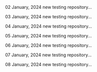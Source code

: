 02 January, 2024
new testing repository...

03 January, 2024
new testing repository...

04 January, 2024
new testing repository...

05 January, 2024
new testing repository...

06 January, 2024
new testing repository...

07 January, 2024
new testing repository...

08 January, 2024
new testing repository...